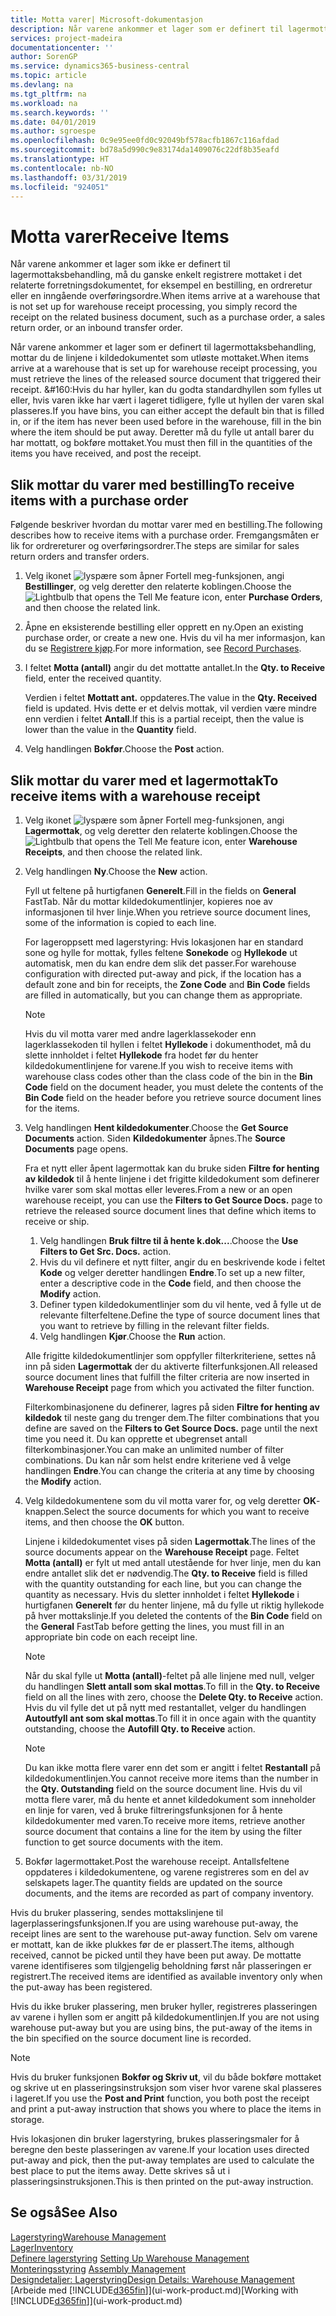 ```yaml
---
title: Motta varer| Microsoft-dokumentasjon
description: Når varene ankommer et lager som er definert til lagermottaksbehandling, mottar du de linjene i kildedokumentet som utløste mottaket.
services: project-madeira
documentationcenter: ''
author: SorenGP
ms.service: dynamics365-business-central
ms.topic: article
ms.devlang: na
ms.tgt_pltfrm: na
ms.workload: na
ms.search.keywords: ''
ms.date: 04/01/2019
ms.author: sgroespe
ms.openlocfilehash: 0c9e95ee0fd0c92049bf578acfb1867c116afdad
ms.sourcegitcommit: bd78a5d990c9e83174da1409076c22df8b35eafd
ms.translationtype: HT
ms.contentlocale: nb-NO
ms.lasthandoff: 03/31/2019
ms.locfileid: "924051"
---
```

# <a name="receive-items"></a><span data-ttu-id="18f7a-103">Motta varer</span><span class="sxs-lookup"><span data-stu-id="18f7a-103">Receive Items</span></span>
<span data-ttu-id="18f7a-104">Når varene ankommer et lager som ikke er definert til lagermottaksbehandling, må du ganske enkelt registrere mottaket i det relaterte forretningsdokumentet, for eksempel en bestilling, en ordreretur eller en inngående overføringsordre.</span><span class="sxs-lookup"><span data-stu-id="18f7a-104">When items arrive at a warehouse that is not set up for warehouse receipt processing, you simply record the receipt on the related business document, such as a purchase order, a sales return order, or an inbound transfer order.</span></span>

<span data-ttu-id="18f7a-105">Når varene ankommer et lager som er definert til lagermottaksbehandling, mottar du de linjene i kildedokumentet som utløste mottaket.</span><span class="sxs-lookup"><span data-stu-id="18f7a-105">When items arrive at a warehouse that is set up for warehouse receipt processing, you must retrieve the lines of the released source document that triggered their receipt.</span></span> <span data-ttu-id="18f7a-106">&#160:Hvis du har hyller, kan du godta standardhyllen som fylles ut eller, hvis varen ikke har vært i lageret tidligere, fylle ut hyllen der varen skal plasseres.</span><span class="sxs-lookup"><span data-stu-id="18f7a-106">If you have bins, you can either accept the default bin that is filled in, or if the item has never been used before in the warehouse, fill in the bin where the item should be put away.</span></span> <span data-ttu-id="18f7a-107">Deretter må du fylle ut antall barer du har mottatt, og bokføre mottaket.</span><span class="sxs-lookup"><span data-stu-id="18f7a-107">You must then fill in the quantities of the items you have received, and post the receipt.</span></span>  

## <a name="to-receive-items-with-a-purchase-order"></a><span data-ttu-id="18f7a-108">Slik mottar du varer med bestilling</span><span class="sxs-lookup"><span data-stu-id="18f7a-108">To receive items with a purchase order</span></span>
<span data-ttu-id="18f7a-109">Følgende beskriver hvordan du mottar varer med en bestilling.</span><span class="sxs-lookup"><span data-stu-id="18f7a-109">The following describes how to receive items with a purchase order.</span></span> <span data-ttu-id="18f7a-110">Fremgangsmåten er lik for ordrereturer og overføringsordrer.</span><span class="sxs-lookup"><span data-stu-id="18f7a-110">The steps are similar for sales return orders and transfer orders.</span></span>  
1. <span data-ttu-id="18f7a-111">Velg ikonet ![lyspære som åpner Fortell meg-funksjonen](media/ui-search/search_small.png "Fortell hva du vil gjøre"), angi **Bestillinger**, og velg deretter den relaterte koblingen.</span><span class="sxs-lookup"><span data-stu-id="18f7a-111">Choose the ![Lightbulb that opens the Tell Me feature](media/ui-search/search_small.png "Tell me what you want to do") icon, enter **Purchase Orders**, and then choose the related link.</span></span>
2. <span data-ttu-id="18f7a-112">Åpne en eksisterende bestilling eller opprett en ny.</span><span class="sxs-lookup"><span data-stu-id="18f7a-112">Open an existing purchase order, or create a new one.</span></span> <span data-ttu-id="18f7a-113">Hvis du vil ha mer informasjon, kan du se [Registrere kjøp](purchasing-how-record-purchases.md).</span><span class="sxs-lookup"><span data-stu-id="18f7a-113">For more information, see [Record Purchases](purchasing-how-record-purchases.md).</span></span>
3. <span data-ttu-id="18f7a-114">I feltet **Motta (antall)** angir du det mottatte antallet.</span><span class="sxs-lookup"><span data-stu-id="18f7a-114">In the **Qty. to Receive** field, enter the received quantity.</span></span>

    <span data-ttu-id="18f7a-115">Verdien i feltet **Mottatt ant.** oppdateres.</span><span class="sxs-lookup"><span data-stu-id="18f7a-115">The value in the **Qty. Received** field is updated.</span></span> <span data-ttu-id="18f7a-116">Hvis dette er et delvis mottak, vil verdien være mindre enn verdien i feltet **Antall**.</span><span class="sxs-lookup"><span data-stu-id="18f7a-116">If this is a partial receipt, then the value is lower than the value in the **Quantity** field.</span></span>
4. <span data-ttu-id="18f7a-117">Velg handlingen **Bokfør**.</span><span class="sxs-lookup"><span data-stu-id="18f7a-117">Choose the **Post** action.</span></span>

## <a name="to-receive-items-with-a-warehouse-receipt"></a><span data-ttu-id="18f7a-118">Slik mottar du varer med et lagermottak</span><span class="sxs-lookup"><span data-stu-id="18f7a-118">To receive items with a warehouse receipt</span></span>
1.  <span data-ttu-id="18f7a-119">Velg ikonet ![lyspære som åpner Fortell meg-funksjonen](media/ui-search/search_small.png "Fortell hva du vil gjøre"), angi **Lagermottak**, og velg deretter den relaterte koblingen.</span><span class="sxs-lookup"><span data-stu-id="18f7a-119">Choose the ![Lightbulb that opens the Tell Me feature](media/ui-search/search_small.png "Tell me what you want to do") icon, enter **Warehouse Receipts**, and then choose the related link.</span></span>  
2.  <span data-ttu-id="18f7a-120">Velg handlingen **Ny**.</span><span class="sxs-lookup"><span data-stu-id="18f7a-120">Choose the **New** action.</span></span>  

    <span data-ttu-id="18f7a-121">Fyll ut feltene på hurtigfanen **Generelt**.</span><span class="sxs-lookup"><span data-stu-id="18f7a-121">Fill in the fields on **General** FastTab.</span></span> <span data-ttu-id="18f7a-122">Når du mottar kildedokumentlinjer, kopieres noe av informasjonen til hver linje.</span><span class="sxs-lookup"><span data-stu-id="18f7a-122">When you retrieve source document lines, some of the information is copied to each line.</span></span>  

    <span data-ttu-id="18f7a-123">For lageroppsett med lagerstyring: Hvis lokasjonen har en standard sone og hylle for mottak, fylles feltene **Sonekode** og **Hyllekode** ut automatisk, men du kan endre dem slik det passer.</span><span class="sxs-lookup"><span data-stu-id="18f7a-123">For warehouse configuration with directed put-away and pick, if the location has a default zone and bin for receipts, the **Zone Code** and **Bin Code** fields are filled in automatically, but you can change them as appropriate.</span></span>  

    > [!NOTE]  
    >  <span data-ttu-id="18f7a-124">Hvis du vil motta varer med andre lagerklassekoder enn lagerklassekoden til hyllen i feltet **Hyllekode** i dokumenthodet, må du slette innholdet i feltet **Hyllekode** fra hodet før du henter kildedokumentlinjene for varene.</span><span class="sxs-lookup"><span data-stu-id="18f7a-124">If you wish to receive items with warehouse class codes other than the class code of the bin in the **Bin Code** field on the document header, you must delete the contents of the **Bin Code** field on the header before you retrieve source document lines for the items.</span></span>  
3.  <span data-ttu-id="18f7a-125">Velg handlingen **Hent kildedokumenter**.</span><span class="sxs-lookup"><span data-stu-id="18f7a-125">Choose the **Get Source Documents** action.</span></span> <span data-ttu-id="18f7a-126">Siden **Kildedokumenter** åpnes.</span><span class="sxs-lookup"><span data-stu-id="18f7a-126">The **Source Documents** page opens.</span></span>

    <span data-ttu-id="18f7a-127">Fra et nytt eller åpent lagermottak kan du bruke siden **Filtre for henting av kildedok** til å hente linjene i det frigitte kildedokument som definerer hvilke varer som skal mottas eller leveres.</span><span class="sxs-lookup"><span data-stu-id="18f7a-127">From a new or an open warehouse receipt, you can use the **Filters to Get Source Docs.** page to retrieve the released source document lines that define which items to receive or ship.</span></span>

    1. <span data-ttu-id="18f7a-128">Velg handlingen **Bruk filtre til å hente k.dok...**.</span><span class="sxs-lookup"><span data-stu-id="18f7a-128">Choose the **Use Filters to Get Src. Docs.** action.</span></span>  
    2. <span data-ttu-id="18f7a-129">Hvis du vil definere et nytt filter, angir du en beskrivende kode i feltet **Kode** og velger deretter handlingen **Endre**.</span><span class="sxs-lookup"><span data-stu-id="18f7a-129">To set up a new filter, enter a descriptive code in the **Code** field, and then choose the **Modify** action.</span></span>  
    3. <span data-ttu-id="18f7a-130">Definer typen kildedokumentlinjer som du vil hente, ved å fylle ut de relevante filterfeltene.</span><span class="sxs-lookup"><span data-stu-id="18f7a-130">Define the type of source document lines that you want to retrieve by filling in the relevant filter fields.</span></span>  
    4. <span data-ttu-id="18f7a-131">Velg handlingen **Kjør**.</span><span class="sxs-lookup"><span data-stu-id="18f7a-131">Choose the **Run** action.</span></span>  

    <span data-ttu-id="18f7a-132">Alle frigitte kildedokumentlinjer som oppfyller filterkriteriene, settes nå inn på siden **Lagermottak** der du aktiverte filterfunksjonen.</span><span class="sxs-lookup"><span data-stu-id="18f7a-132">All released source document lines that fulfill the filter criteria are now inserted in **Warehouse Receipt** page from which you activated the filter function.</span></span>  

    <span data-ttu-id="18f7a-133">Filterkombinasjonene du definerer, lagres på siden **Filtre for henting av kildedok** til neste gang du trenger dem.</span><span class="sxs-lookup"><span data-stu-id="18f7a-133">The filter combinations that you define are saved on the **Filters to Get Source Docs.** page until the next time you need it.</span></span> <span data-ttu-id="18f7a-134">Du kan opprette et ubegrenset antall filterkombinasjoner.</span><span class="sxs-lookup"><span data-stu-id="18f7a-134">You can make an unlimited number of filter combinations.</span></span> <span data-ttu-id="18f7a-135">Du kan når som helst endre kriteriene ved å velge handlingen **Endre**.</span><span class="sxs-lookup"><span data-stu-id="18f7a-135">You can change the criteria at any time by choosing the **Modify** action.</span></span>

4.  <span data-ttu-id="18f7a-136">Velg kildedokumentene som du vil motta varer for, og velg deretter **OK**-knappen.</span><span class="sxs-lookup"><span data-stu-id="18f7a-136">Select the source documents for which you want to receive items, and then choose the **OK** button.</span></span>  

    <span data-ttu-id="18f7a-137">Linjene i kildedokumentet vises på siden **Lagermottak**.</span><span class="sxs-lookup"><span data-stu-id="18f7a-137">The lines of the source documents appear on the **Warehouse Receipt** page.</span></span> <span data-ttu-id="18f7a-138">Feltet **Motta (antall)** er fylt ut med antall utestående for hver linje, men du kan endre antallet slik det er nødvendig.</span><span class="sxs-lookup"><span data-stu-id="18f7a-138">The **Qty. to Receive** field is filled with the quantity outstanding for each line, but you can change the quantity as necessary.</span></span> <span data-ttu-id="18f7a-139">Hvis du sletter innholdet i feltet **Hyllekode** i hurtigfanen **Generelt** før du henter linjene, må du fylle ut riktig hyllekode på hver mottakslinje.</span><span class="sxs-lookup"><span data-stu-id="18f7a-139">If you deleted the contents of the **Bin Code** field on the **General** FastTab before getting the lines, you must fill in an appropriate bin code on each receipt line.</span></span>  

    > [!NOTE]  
    >  <span data-ttu-id="18f7a-140">Når du skal fylle ut **Motta (antall)**-feltet på alle linjene med null, velger du handlingen **Slett antall som skal mottas**.</span><span class="sxs-lookup"><span data-stu-id="18f7a-140">To fill in the **Qty. to Receive** field on all the lines with zero, choose the **Delete Qty. to Receive** action.</span></span> <span data-ttu-id="18f7a-141">Hvis du vil fylle det ut på nytt med restantallet, velger du handlingen **Autoutfyll ant som skal mottas**.</span><span class="sxs-lookup"><span data-stu-id="18f7a-141">To fill it in once again with the quantity outstanding, choose the **Autofill Qty. to Receive** action.</span></span>  

    > [!NOTE]  
    >  <span data-ttu-id="18f7a-142">Du kan ikke motta flere varer enn det som er angitt i feltet **Restantall** på kildedokumentlinjen.</span><span class="sxs-lookup"><span data-stu-id="18f7a-142">You cannot receive more items than the number in the **Qty. Outstanding** field on the source document line.</span></span> <span data-ttu-id="18f7a-143">Hvis du vil motta flere varer, må du hente et annet kildedokument som inneholder en linje for varen, ved å bruke filtreringsfunksjonen for å hente kildedokumenter med varen.</span><span class="sxs-lookup"><span data-stu-id="18f7a-143">To receive more items, retrieve another source document that contains a line for the item by using the filter function to get source documents with the item.</span></span>  

5.  <span data-ttu-id="18f7a-144">Bokfør lagermottaket.</span><span class="sxs-lookup"><span data-stu-id="18f7a-144">Post the warehouse receipt.</span></span> <span data-ttu-id="18f7a-145">Antallsfeltene oppdateres i kildedokumentene, og varene registreres som en del av selskapets lager.</span><span class="sxs-lookup"><span data-stu-id="18f7a-145">The quantity fields are updated on the source documents, and the items are recorded as part of company inventory.</span></span>  

<span data-ttu-id="18f7a-146">Hvis du bruker plassering, sendes mottakslinjene til lagerplasseringsfunksjonen.</span><span class="sxs-lookup"><span data-stu-id="18f7a-146">If you are using warehouse put-away, the receipt lines are sent to the warehouse put-away function.</span></span> <span data-ttu-id="18f7a-147">Selv om varene er mottatt, kan de ikke plukkes før de er plassert.</span><span class="sxs-lookup"><span data-stu-id="18f7a-147">The items, although received, cannot be picked until they have been put away.</span></span> <span data-ttu-id="18f7a-148">De mottatte varene identifiseres som tilgjengelig beholdning først når plasseringen er registrert.</span><span class="sxs-lookup"><span data-stu-id="18f7a-148">The received items are identified as available inventory only when the put-away has been registered.</span></span>  

<span data-ttu-id="18f7a-149">Hvis du ikke bruker plassering, men bruker hyller, registreres plasseringen av varene i hyllen som er angitt på kildedokumentlinjen.</span><span class="sxs-lookup"><span data-stu-id="18f7a-149">If you are not using warehouse put-away but you are using bins, the put-away of the items in the bin specified on the source document line is recorded.</span></span>  

> [!NOTE]  
>  <span data-ttu-id="18f7a-150">Hvis du bruker funksjonen **Bokfør og Skriv ut**, vil du både bokføre mottaket og skrive ut en plasseringsinstruksjon som viser hvor varene skal plasseres i lageret.</span><span class="sxs-lookup"><span data-stu-id="18f7a-150">If you use the **Post and Print** function, you both post the receipt and print a put-away instruction that shows you where to place the items in storage.</span></span>  
>   
>  <span data-ttu-id="18f7a-151">Hvis lokasjonen din bruker lagerstyring, brukes plasseringsmaler for å beregne den beste plasseringen av varene.</span><span class="sxs-lookup"><span data-stu-id="18f7a-151">If your location uses directed put-away and pick, then the put-away templates are used to calculate the best place to put the items away.</span></span> <span data-ttu-id="18f7a-152">Dette skrives så ut i plasseringsinstruksjonen.</span><span class="sxs-lookup"><span data-stu-id="18f7a-152">This is then printed on the put-away instruction.</span></span>  

## <a name="see-also"></a><span data-ttu-id="18f7a-153">Se også</span><span class="sxs-lookup"><span data-stu-id="18f7a-153">See Also</span></span>  
[<span data-ttu-id="18f7a-154">Lagerstyring</span><span class="sxs-lookup"><span data-stu-id="18f7a-154">Warehouse Management</span></span>](warehouse-manage-warehouse.md)  
[<span data-ttu-id="18f7a-155">Lager</span><span class="sxs-lookup"><span data-stu-id="18f7a-155">Inventory</span></span>](inventory-manage-inventory.md)  
<span data-ttu-id="18f7a-156">[Definere lagerstyring](warehouse-setup-warehouse.md)   </span><span class="sxs-lookup"><span data-stu-id="18f7a-156">[Setting Up Warehouse Management](warehouse-setup-warehouse.md)   </span></span>  
<span data-ttu-id="18f7a-157">[Monteringsstyring](assembly-assemble-items.md)  </span><span class="sxs-lookup"><span data-stu-id="18f7a-157">[Assembly Management](assembly-assemble-items.md)  </span></span>  
[<span data-ttu-id="18f7a-158">Designdetaljer: Lagerstyring</span><span class="sxs-lookup"><span data-stu-id="18f7a-158">Design Details: Warehouse Management</span></span>](design-details-warehouse-management.md)  
<span data-ttu-id="18f7a-159">[Arbeide med [!INCLUDE[d365fin](includes/d365fin_md.md)]](ui-work-product.md)</span><span class="sxs-lookup"><span data-stu-id="18f7a-159">[Working with [!INCLUDE[d365fin](includes/d365fin_md.md)]](ui-work-product.md)</span></span>

